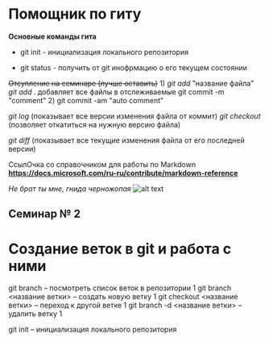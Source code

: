 # Помощник по гиту
**Основные команды гита**

- git init - инициализация локального репозитория

- git status - получить от git инофрмацию о его текущем состоянии

~~Отсупление на семинаре (лучше оставить)~~
1)
*git add* "название файла"
*git add* . добавляет все файлы в отслеживаемые
git commit -m "comment"
2)
git commit -am "auto comment"

*git log* (показывает все версии изменения файла от коммит)
*git checkout* (позволяет откатиться на нужную версию файла)

*git diff* (показывает все текущие изменения файла от его последней версии)

СсылОчка со справочником для работы по Markdown **https://docs.microsoft.com/ru-ru/contribute/markdown-reference**

*Не брат ты мне, гнида черножопая* 
![alt text](1.jpg)

## Семинар № 2
# Создание веток в git и работа с ними

git branch – посмотреть список веток в репозитории 1
git branch <название ветки> – создать новую ветку 1
git checkout <название ветки> – переход к другой ветке 1
git branch -d <название ветки> – удалить ветку 1

git init – инициализация локального репозитория
